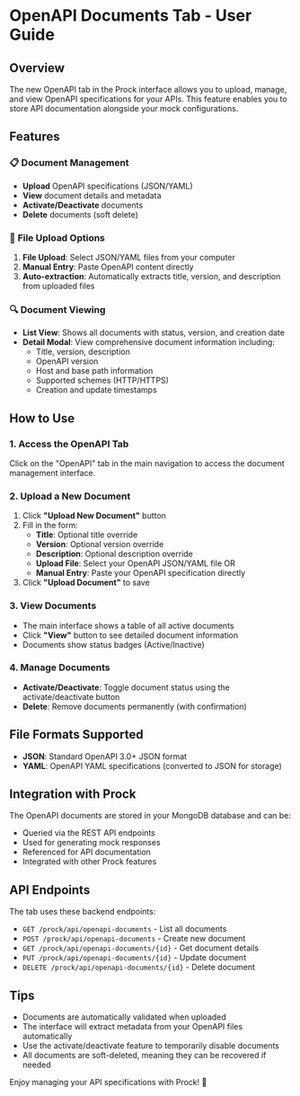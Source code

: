 # OpenAPI Documents Tab - User Guide

## Overview
The new OpenAPI tab in the Prock interface allows you to upload, manage, and view OpenAPI specifications for your APIs. This feature enables you to store API documentation alongside your mock configurations.

## Features

### 📋 **Document Management**
- **Upload** OpenAPI specifications (JSON/YAML)
- **View** document details and metadata  
- **Activate/Deactivate** documents
- **Delete** documents (soft delete)

### 📁 **File Upload Options**
1. **File Upload**: Select JSON/YAML files from your computer
2. **Manual Entry**: Paste OpenAPI content directly
3. **Auto-extraction**: Automatically extracts title, version, and description from uploaded files

### 🔍 **Document Viewing**
- **List View**: Shows all documents with status, version, and creation date
- **Detail Modal**: View comprehensive document information including:
  - Title, version, description
  - OpenAPI version
  - Host and base path information
  - Supported schemes (HTTP/HTTPS)
  - Creation and update timestamps

## How to Use

### 1. Access the OpenAPI Tab
Click on the "OpenAPI" tab in the main navigation to access the document management interface.

### 2. Upload a New Document
1. Click **"Upload New Document"** button
2. Fill in the form:
   - **Title**: Optional title override
   - **Version**: Optional version override  
   - **Description**: Optional description override
   - **Upload File**: Select your OpenAPI JSON/YAML file OR
   - **Manual Entry**: Paste your OpenAPI specification directly
3. Click **"Upload Document"** to save

### 3. View Documents
- The main interface shows a table of all active documents
- Click **"View"** button to see detailed document information
- Documents show status badges (Active/Inactive)

### 4. Manage Documents
- **Activate/Deactivate**: Toggle document status using the activate/deactivate button
- **Delete**: Remove documents permanently (with confirmation)

## File Formats Supported
- **JSON**: Standard OpenAPI 3.0+ JSON format
- **YAML**: OpenAPI YAML specifications (converted to JSON for storage)

## Integration with Prock
The OpenAPI documents are stored in your MongoDB database and can be:
- Queried via the REST API endpoints
- Used for generating mock responses
- Referenced for API documentation
- Integrated with other Prock features

## API Endpoints
The tab uses these backend endpoints:
- `GET /prock/api/openapi-documents` - List all documents
- `POST /prock/api/openapi-documents` - Create new document
- `GET /prock/api/openapi-documents/{id}` - Get document details
- `PUT /prock/api/openapi-documents/{id}` - Update document
- `DELETE /prock/api/openapi-documents/{id}` - Delete document

## Tips
- Documents are automatically validated when uploaded
- The interface will extract metadata from your OpenAPI files automatically
- Use the activate/deactivate feature to temporarily disable documents
- All documents are soft-deleted, meaning they can be recovered if needed

Enjoy managing your API specifications with Prock! 🚀
